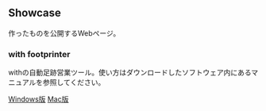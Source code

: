## Showcase

作ったものを公開するWebページ。

### with footprinter
withの自動足跡営業ツール。使い方はダウンロードしたソフトウェア内にあるマニュアルを参照してください。

[Windows版](/footprinter/Footprinter_win.zip)
[Mac版](/footprinter/Footprinter_mac.zip)
